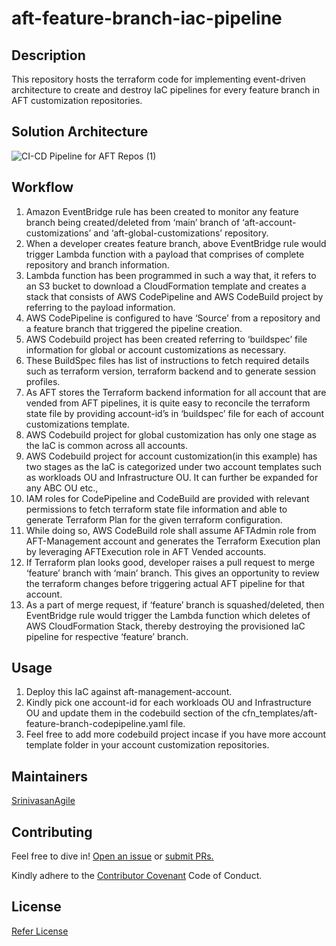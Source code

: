 # aft-feature-branch-iac-pipeline

## Description
This repository hosts the terraform code for implementing event-driven architecture to create and destroy IaC pipelines for every feature branch in AFT customization repositories.

## Solution Architecture

![CI-CD Pipeline for AFT Repos (1)](https://github.com/user-attachments/assets/9eeaea9e-3ffc-4c03-97a8-d1eca76ee8d9)

## Workflow
1. Amazon EventBridge rule has been created to monitor any feature branch being created/deleted from ‘main’ branch of ‘aft-account-customizations’ and ‘aft-global-customizations’ repository. 
2. When a developer creates feature branch, above EventBridge rule would trigger Lambda function with a payload that comprises of complete repository and branch information.
3. Lambda function has been programmed in such a way that, it refers to an S3 bucket to download a CloudFormation template and creates a stack that consists of AWS CodePipeline and AWS CodeBuild project by referring to the payload information.
4. AWS CodePipeline is configured to have ‘Source’ from a repository and a feature branch that triggered the pipeline creation. 
5. AWS Codebuild project has been created referring to ‘buildspec’ file information for global or account customizations as necessary.
6. These BuildSpec files has list of instructions to fetch required details such as terraform version, terraform backend and to generate session profiles. 
7. As AFT stores the Terraform backend information for all account that are vended from AFT pipelines, it is quite easy to reconcile the terraform state file by providing account-id’s in ‘buildspec’ file for each of account customizations template.
8. AWS Codebuild project for global customization has only one stage as the IaC is common across all accounts.
9. AWS Codebuild project for account customization(in this example) has two stages as the IaC is categorized under two account templates such as workloads OU and Infrastructure OU. It can further be expanded for any ABC OU etc., 
10. IAM roles for CodePipeline and CodeBuild are provided with relevant permissions to fetch terraform state file information and able to generate Terraform Plan for the given terraform configuration.
11. While doing so, AWS CodeBuild role shall assume AFTAdmin role from AFT-Management account and generates the Terraform Execution plan by leveraging AFTExecution role in AFT Vended accounts.
12. If Terraform plan looks good, developer raises a pull request to merge ‘feature’ branch with ‘main’ branch. This gives an opportunity to review the terraform changes before triggering actual AFT pipeline for that account.
13. As a part of merge request, if ‘feature’ branch is squashed/deleted, then EventBridge rule would trigger the Lambda function which deletes of AWS CloudFormation Stack, thereby destroying the provisioned IaC pipeline for respective ‘feature’ branch.

## Usage
1. Deploy this IaC against aft-management-account.
2. Kindly pick one account-id for each workloads OU and Infrastructure OU and update them in the codebuild section of the cfn_templates/aft-feature-branch-codepipeline.yaml file.
3. Feel free to add more codebuild project incase if you have more account template folder in your account customization repositories.

## Maintainers
[SrinivasanAgile](https://github.com/SrinivasanAgile)

## Contributing
Feel free to dive in! [Open an issue](https://github.com/SrinivasanAgile/aft-feature-branch-iac-pipeline/issues/new) or [submit PRs.](https://github.com/SrinivasanAgile/aft-feature-branch-iac-pipeline/pulls)

Kindly adhere to the [Contributor Covenant](https://www.contributor-covenant.org/version/1/3/0/code-of-conduct/) Code of Conduct.

## License
[Refer License](https://github.com/SrinivasanAgile/aft-feature-branch-iac-pipeline/blob/main/LICENSE)

